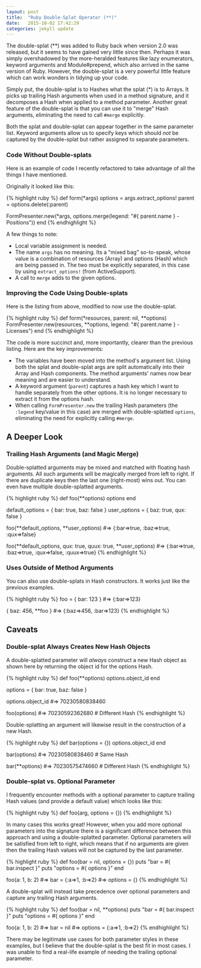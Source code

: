 ```yaml
---
layout: post
title:  "Ruby Double-Splat Operator (**)"
date:   2015-10-02 17:42:29
categories: jekyll update
---
```

The double-splat (**) was added to Ruby back when version 2.0 was released, but it seems to have
gained very little since then. Perhaps it was simply overshadowed by the more-heralded features
like lazy enumerators, keyword arguments and Module#prepend, which also arrived in the same
version of Ruby. However, the double-splat is a very powerful little feature which can work
wonders in tidying up your code.

Simply put, the double-splat is to Hashes what the splat (*) is to Arrays. It picks up trailing
Hash arguments when used in a method signature, and it decomposes a Hash when applied to a method
parameter. Another great feature of the double-splat is that you can use it to "merge" Hash
arguments, eliminating the need to call `#merge` explicitly.

Both the splat and double-splat can appear together in the same parameter list. Keyword arguments
allow us to specify keys which should _not_ be captured by the double-splat but rather assigned
to separate parameters.

### Code Without Double-splats

Here is an example of code I recently refactored to take advantage of all the things I have
mentioned.

Originally it looked like this:

{% highlight ruby %}
def form(*args)
  options = args.extract_options!
  parent = options.delete(:parent)

  FormPresenter.new(*args, options.merge(legend: "#{ parent.name } - Positions"))
end
{% endhighlight %}

A few things to note:

* Local variable assignment is needed.
* The name `args` has no meaning. Its a "mixed bag" so-to-speak, whose value is a combination
  of resources (Array) and options (Hash) which are being passed in. The two must be explicitly
  separated, in this case by using `extract_options!` (from ActiveSupport).
* A call to `merge` adds to the given options.

### Improving the Code Using Double-splats

Here is the listing from above, modified to now use the double-splat.

{% highlight ruby %}
def form(*resources, parent: nil, **options)
  FormPresenter.new(resources, **options, legend: "#{ parent.name } - Licenses")
end
{% endhighlight %}

The code is more succinct and, more importantly, clearer than the previous listing. Here are the
key improvements:

* The variables have been moved into the method's argument list. Using both the splat and
  double-splat args are split automatically into their Array and Hash components. The method
  arguments' names now bear meaning and are easier to understand.
* A keyword argument (`parent`) captures a hash key which I want to handle separately from the
  other options. It is no longer necessary to extract it from the options hash.
* When calling `FormPresenter.new` the trailing Hash parameters (the `:legend` key/value in this
  case) are merged with double-splatted `options`, eliminating the need for explicitly calling
  `#merge`.

## A Deeper Look

### Trailing Hash Arguments (and Magic Merge)

Double-splatted arguments may be mixed and matched with floating hash arguments. All such
arguments will be magically merged from left to right. If there are duplicate keys then the last
one (right-most) wins out. You can even have multiple double-splatted arguments.

{% highlight ruby %}
def foo(**options)
  options
end

default_options = { bar: true, baz: false }
user_options    = { baz: true, qux: false }

foo(**default_options, **user_options)
#=> {:bar=>true, :baz=>true, :qux=>false}

foo(**default_options, qux: true, quux: true, **user_options)
#=> {:bar=>true, :baz=>true, :qux=>false, :quux=>true}
{% endhighlight %}

### Uses Outside of Method Arguments

You can also use double-splats in Hash constructors. It works just like the previous examples.

{% highlight ruby %}
foo = { bar: 123 }
#=> {:bar=>123}

{ baz: 456, **foo }
#=> {:baz=>456, :bar=>123}
{% endhighlight %}

## Caveats

### Double-splat Always Creates New Hash Objects

A double-splatted parameter will _always_ construct a new Hash object as shown here by
returning the object id for the options Hash.

{% highlight ruby %}
def foo(**options)
  options.object_id
end

options = { bar: true, baz: false }

options.object_id
#=> 70230580838460

foo(options)
#=> 70230592362680  # Different Hash
{% endhighlight %}

Double-splatting an argument will likewise result in the construction of a new Hash.

{% highlight ruby %}
def bar(options = {})
  options.object_id
end

bar(options)
#=> 70230580838460  # Same Hash

bar(**options)
#=> 70230575474660  # Different Hash
{% endhighlight %}

### Double-splat vs. Optional Parameter

I frequently encounter methods with a optional parameter to capture trailing Hash values (and
provide a default value) which looks like this:

{% highlight ruby %}
def foo(arg, options = {})
{% endhighlight %}

In many cases this works great! However, when you add more optional parameters into the
signature there is a significant difference between this approach and using a double-splatted
parameter. Optional parameters will be satisfied from left to right, which means that if no
arguments are given then the trailing Hash values will not be captured by the last parameter.

{% highlight ruby %}
def foo(bar = nil, options = {})
  puts "bar     = #{ bar.inspect }"
  puts "options = #{ options }"
end

foo(a: 1, b: 2)
#=> bar     = {:a=>1, :b=>2}
#=> options = {}
{% endhighlight %}

A double-splat will instead take precedence over optional parameters and capture any trailing
Hash arguments.

{% highlight ruby %}
def foo(bar = nil, **options)
  puts "bar     = #{ bar.inspect }"
  puts "options = #{ options }"
end

foo(a: 1, b: 2)
#=> bar     = nil
#=> options = {:a=>1, :b=>2}
{% endhighlight %}

There may be legitimate use cases for both parameter styles in these examples, but I believe that the
double-splat is the best fit in most cases. I was unable to find a real-life example of needing the
trailing optional parameter.
